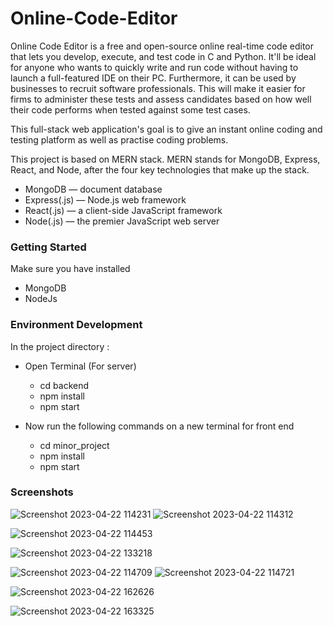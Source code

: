 
# Online-Code-Editor

Online Code Editor is a free and open-source online real-time code editor that lets you develop, execute, and test code in C and Python. It'll be ideal for anyone who wants to quickly write and run code without having to launch a full-featured IDE on their PC. Furthermore, it can be used by businesses to recruit software professionals. This will make it easier for firms to administer these tests and assess candidates based on how well their code performs when tested against some test cases.

This full-stack web application's goal is to give an instant online coding and testing platform as well as practise coding problems.

This project is based on MERN stack. MERN stands for MongoDB, Express, React, and Node, after the four key technologies that make up the stack.

- MongoDB — document database
- Express(.js) — Node.js web framework
- React(.js) — a client-side JavaScript framework
- Node(.js) — the premier JavaScript web server

### Getting Started

Make sure you have installed

- MongoDB
- NodeJs

### Environment Development

In the project directory :

- Open Terminal (For server)
    - cd backend
    - npm install
    - npm start

- Now run the following commands on a new terminal for front end
    - cd minor_project
    - npm install
    - npm start

### Screenshots

![Screenshot 2023-04-22 114231](https://user-images.githubusercontent.com/88484722/233780620-845b5717-261c-4157-b594-00450d6b0505.png)
![Screenshot 2023-04-22 114312](https://user-images.githubusercontent.com/88484722/233780646-f73e9bb4-d7b8-4185-b600-eee8bf9e8c78.png)


![Screenshot 2023-04-22 114453](https://user-images.githubusercontent.com/88484722/233780658-f5d4297a-c0a7-4987-b07b-f580bb21e809.png)


![Screenshot 2023-04-22 133218](https://user-images.githubusercontent.com/88484722/233780661-f06e459c-a4b6-47d0-890b-2b8336595bc6.png)


![Screenshot 2023-04-22 114709](https://user-images.githubusercontent.com/88484722/233780666-bfbbb66e-3541-4598-a43f-fa219a715915.png)
![Screenshot 2023-04-22 114721](https://user-images.githubusercontent.com/88484722/233780673-762af4da-d4a4-4b0f-bc17-d53287d02c3a.png)


![Screenshot 2023-04-22 162626](https://user-images.githubusercontent.com/88484722/233780680-01bf7362-07bf-427d-8ced-fd45b1c1147d.png)


![Screenshot 2023-04-22 163325](https://user-images.githubusercontent.com/88484722/233780681-67e53e05-8935-4f39-9709-e47b54f21705.png)




